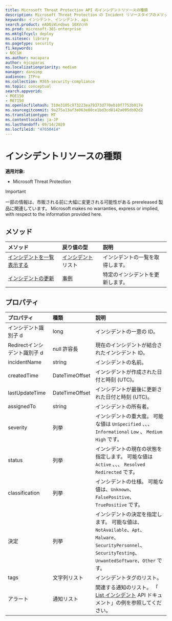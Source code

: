```yaml
---
title: Microsoft Threat Protection API のインシデントリソースの種類
description: Microsoft Threat Protection の Incident リソースタイプのメソッドとプロパティについて説明します。
keywords: インシデント、インシデント、api
search.product: eADQiWindows 10XVcnh
ms.prod: microsoft-365-enterprise
ms.mktglfcycl: deploy
ms.sitesec: library
ms.pagetype: security
f1.keywords:
- NOCSH
ms.author: macapara
author: mjcaparas
ms.localizationpriority: medium
manager: dansimp
audience: ITPro
ms.collection: M365-security-compliance
ms.topic: conceptual
search.appverid:
- MOE150
- MET150
ms.openlocfilehash: 310e3105c973223ea79373d770eb10f7753b917e
ms.sourcegitcommit: 9a275a13af3e063e80ce1bd3cd8142a095db92d2
ms.translationtype: MT
ms.contentlocale: ja-JP
ms.lasthandoff: 09/14/2020
ms.locfileid: "47650414"
---
```

# <a name="incident-resource-type"></a>インシデントリソースの種類

**適用対象:**
- Microsoft Threat Protection

>[!IMPORTANT] 
>一部の情報は、市販される前に大幅に変更される可能性がある prereleased 製品に関連しています。 Microsoft makes no warranties, express or implied, with respect to the information provided here.

## <a name="methods"></a>メソッド

メソッド |戻り値の型 |説明
:---|:---|:---
[インシデントを一覧表示する](api-list-incidents.md) | [インシデント](api-incident.md) リスト | インシデントの一覧を取得します。
[インシデントの更新](api-update-incidents.md) | [事例](api-incident.md) | 特定のインシデントを更新します。


## <a name="properties"></a>プロパティ

プロパティ |    種類    |    説明
:---|:---|:---
インシデント識別子 d | long | インシデントの一意の ID。
Redirectインシデント識別子 d | null 許容長 | 現在のインシデントが結合されたインシデント ID。
incidentName | string | インシデントの名前。
createdTime | DateTimeOffset | インシデントが作成された日付と時刻 (UTC)。
lastUpdateTime | DateTimeOffset | インシデントが最後に更新された日付と時刻 (UTC)。
assignedTo | string | インシデントの所有者。
severity | 列挙 | インシデントの重大度。 可能な値は ```UnSpecified``` 、、、 ```Informational``` ```Low``` 、 ```Medium``` ```High``` です。
status | 列挙 | インシデントの現在の状態を指定します。 可能な値は ```Active``` 、、、 ```Resolved``` ```Redirected``` です。
classification | 列挙 | インシデントの仕様。 可能な値は、```Unknown```、```FalsePositive```、```TruePositive``` です。
決定 | 列挙 | インシデントの決定を指定します。 可能な値は、```NotAvailable```、```Apt```、```Malware```、```SecurityPersonnel```、```SecurityTesting```、```UnwantedSoftware```、```Other``` です。
tags | 文字列リスト | インシデントタグのリスト。
アラート | 通知リスト | 関連する通知のリスト。 「 [List インシデント](api-list-incidents.md) API ドキュメント」の例を参照してください。